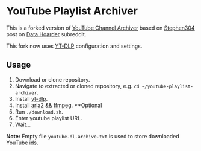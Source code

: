 # YouTube Playlist Archiver

This is a forked version of [YouTube Channel Archiver](https://github.com/dmn001/youtube_channel_archiver) based on [Stephen304](https://www.reddit.com/user/Stephen304) post on [Data Hoarder](https://www.reddit.com/r/DataHoarder/comments/858ny5/my_youtubedl_config_downloading_entire_channels/) subreddit.

This fork now uses [YT-DLP](https://github.com/yt-dlp/yt-dlp) configuration and settings.

## Usage

1. Download or clone repository.
2. Navigate to extracted or cloned repository, e.g. `cd ~/youtube-playlist-archiver`.
3. Install [yt-dlp](https://github.com/yt-dlp/yt-dlp).
4. Install [aria2](https://aria2.github.io/) && [ffmpeg](http://www.ffmpeg.org/). \*\*Optional
5. Run `./download.sh`.
6. Enter youtube playlist URL.
7. Wait...

**Note:** Empty file `youtube-dl-archive.txt` is used to store downloaded YouTube ids.
